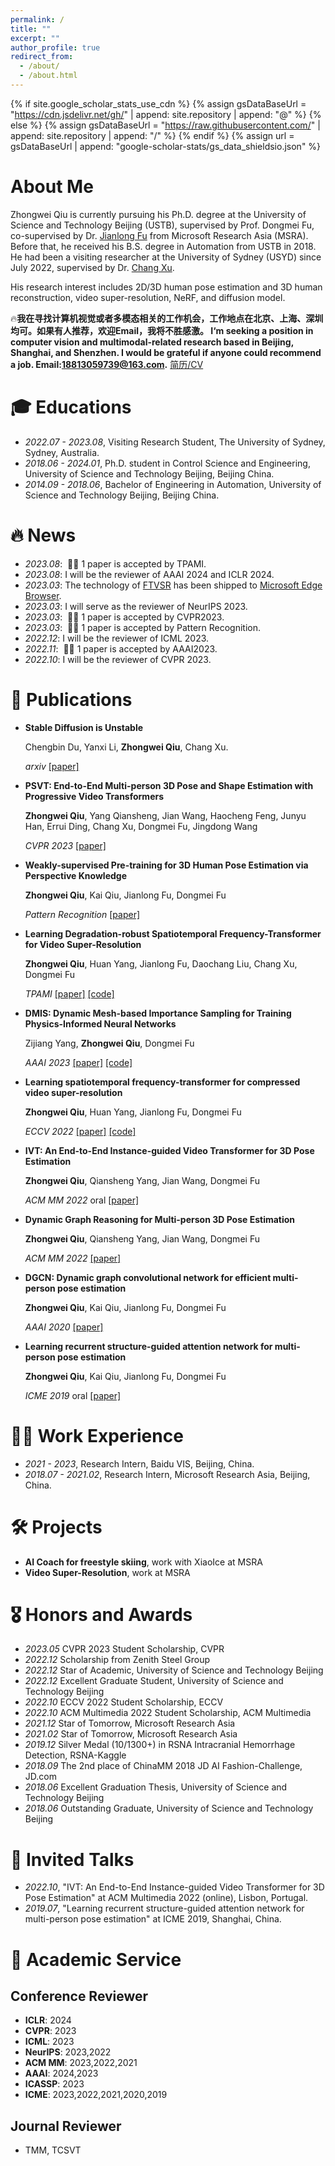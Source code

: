 ```yaml
---
permalink: /
title: ""
excerpt: ""
author_profile: true
redirect_from: 
  - /about/
  - /about.html
---
```


{% if site.google_scholar_stats_use_cdn %}
{% assign gsDataBaseUrl = "https://cdn.jsdelivr.net/gh/" | append: site.repository | append: "@" %}
{% else %}
{% assign gsDataBaseUrl = "https://raw.githubusercontent.com/" | append: site.repository | append: "/" %}
{% endif %}
{% assign url = gsDataBaseUrl | append: "google-scholar-stats/gs_data_shieldsio.json" %}

<span class='anchor' id='about-me'></span>

# About Me
Zhongwei Qiu is currently pursuing his Ph.D. degree at the University of Science and Technology Beijing (USTB), supervised by Prof. Dongmei Fu, co-supervised by Dr. [Jianlong Fu](https://jianlong-fu.github.io/) from Microsoft Research Asia (MSRA). Before that, he received his B.S. degree in Automation from USTB in 2018. He had been a visiting researcher at the University of Sydney (USYD) since July 2022, supervised by Dr. [Chang Xu](http://changxu.xyz/).

His research interest includes 2D/3D human pose estimation and 3D human reconstruction, video super-resolution, NeRF, and diffusion model.

🔥**我在寻找计算机视觉或者多模态相关的工作机会，工作地点在北京、上海、深圳均可。如果有人推荐，欢迎Email，我将不胜感激。
I‘m seeking a position in computer vision and multimodal-related research based in Beijing, Shanghai, and Shenzhen. I would be grateful if anyone could recommend a job. Email:18813059739@163.com.** [简历/CV](https://github.com/qiuzhongwei-USTB/qiuzhongwei-USTB.github.io/blob/main/docs/resume_qiuzhongwei.pdf)

# 🎓︎ Educations
- *2022.07 - 2023.08*, Visiting Research Student, The University of Sydney, Sydney, Australia.
- *2018.06 - 2024.01*, Ph.D. student in Control Science and Engineering, University of Science and Technology Beijing, Beijing China. 
- *2014.09 - 2018.06*, Bachelor of Engineering in Automation, University of Science and Technology Beijing, Beijing China. 

# 🔥 News
- *2023.08*: &nbsp;🎉🎉 1 paper is accepted by TPAMI.
- *2023.08*: I will be the reviewer of AAAI 2024 and ICLR 2024.
- *2023.03*: The technology of [FTVSR](https://github.com/researchmm/FTVSR) has been shipped to [Microsoft Edge Browser](https://blogs.windows.com/msedgedev/2023/03/08/video-super-resolution-in-microsoft-edge/).
- *2023.03*: I will serve as the reviewer of NeurIPS 2023.
- *2023.03*: &nbsp;🎉🎉 1 paper is accepted by CVPR2023. 
- *2023.03*: &nbsp;🎉🎉 1 paper is accepted by Pattern Recognition. 
- *2022.12*: I will be the reviewer of ICML 2023.
- *2022.11*: &nbsp;🎉🎉 1 paper is accepted by AAAI2023. 
- *2022.10*: I will be the reviewer of CVPR 2023.

# 📝 Publications 
- **Stable Diffusion is Unstable**
  
  Chengbin Du, Yanxi Li, **Zhongwei Qiu**, Chang Xu.
  
  *arxiv* [[paper]](https://arxiv.org/abs/2306.02583)
- **PSVT: End-to-End Multi-person 3D Pose and Shape Estimation with Progressive Video Transformers**
  
  **Zhongwei Qiu**, Yang Qiansheng, Jian Wang, Haocheng Feng, Junyu Han, Errui Ding, Chang Xu, Dongmei Fu, Jingdong Wang
  
  *CVPR 2023* [[paper]](https://arxiv.org/abs/2303.09187)
  
- **Weakly-supervised Pre-training for 3D Human Pose Estimation via Perspective Knowledge**
  
  **Zhongwei Qiu**, Kai Qiu, Jianlong Fu, Dongmei Fu
  
  *Pattern Recognition* [[paper]](https://www.sciencedirect.com/science/article/pii/S0031320323001978)
  
- **Learning Degradation-robust Spatiotemporal Frequency-Transformer for Video Super-Resolution**
  
  **Zhongwei Qiu**, Huan Yang, Jianlong Fu, Daochang Liu, Chang Xu, Dongmei Fu
  
  *TPAMI* [[paper]](https://ieeexplore.ieee.org/document/10239462) [[code]](https://github.com/researchmm/FTVSR)

- **DMIS: Dynamic Mesh-based Importance Sampling for Training Physics-Informed Neural Networks**
  
  Zijiang Yang, **Zhongwei Qiu**, Dongmei Fu
  
  *AAAI 2023* [[paper]](https://arxiv.org/abs/2211.13944) [[code]](https://github.com/MatrixBrain/DMIS)
  
- **Learning spatiotemporal frequency-transformer for compressed video super-resolution**
  
  **Zhongwei Qiu**, Huan Yang, Jianlong Fu, Dongmei Fu
  
  *ECCV 2022* [[paper]](https://www.ecva.net/papers/eccv_2022/papers_ECCV/papers/136780252.pdf) [[code]](https://github.com/researchmm/FTVSR)
  
- **IVT: An End-to-End Instance-guided Video Transformer for 3D Pose Estimation**
  
  **Zhongwei Qiu**, Qiansheng Yang, Jian Wang, Dongmei Fu
  
  *ACM MM 2022* oral [[paper]](https://dl.acm.org/doi/abs/10.1145/3503161.3547871)

- **Dynamic Graph Reasoning for Multi-person 3D Pose Estimation**
  
  **Zhongwei Qiu**, Qiansheng Yang, Jian Wang, Dongmei Fu
  
  *ACM MM 2022* [[paper]](https://dl.acm.org/doi/abs/10.1145/3503161.3547846)
  
- **DGCN: Dynamic graph convolutional network for efficient multi-person pose estimation**
  
  **Zhongwei Qiu**, Kai Qiu, Jianlong Fu, Dongmei Fu
  
  *AAAI 2020* [[paper]](https://ojs.aaai.org/index.php/AAAI/article/view/6867)
  
- **Learning recurrent structure-guided attention network for multi-person pose estimation**
  
  **Zhongwei Qiu**, Kai Qiu, Jianlong Fu, Dongmei Fu
  
  *ICME 2019* oral [[paper]](https://ieeexplore.ieee.org/abstract/document/8785048)
  
# 👨‍💼 Work Experience
- *2021 - 2023*, Research Intern, Baidu VIS, Beijing, China.
- *2018.07 - 2021.02*, Research Intern, Microsoft Research Asia, Beijing, China.

# 🛠 Projects
- **AI Coach for freestyle skiing**, work with XiaoIce at MSRA
- **Video Super-Resolution**, work at MSRA

# 🎖 Honors and Awards
- *2023.05* CVPR 2023 Student Scholarship, CVPR
- *2022.12* Scholarship from Zenith Steel Group
- *2022.12* Star of Academic, University of Science and Technology Beijing
- *2022.12* Excellent Graduate Student, University of Science and Technology Beijing
- *2022.10* ECCV 2022 Student Scholarship, ECCV
- *2022.10* ACM Multimedia 2022 Student Scholarship, ACM Multimedia
- *2021.12* Star of Tomorrow, Microsoft Research Asia
- *2021.02* Star of Tomorrow, Microsoft Research Asia
- *2019.12* Silver Medal (10/1300+) in RSNA Intracranial Hemorrhage Detection, RSNA-Kaggle
- *2018.09* The 2nd place of ChinaMM 2018 JD AI Fashion-Challenge, JD.com
- *2018.06* Excellent Graduation Thesis, University of Science and Technology Beijing
- *2018.06* Outstanding Graduate, University of Science and Technology Beijing

# 💬 Invited Talks
- *2022.10*, "IVT: An End-to-End Instance-guided Video Transformer for 3D Pose Estimation" at ACM Multimedia 2022 (online), Lisbon, Portugal. 
- *2019.07*, "Learning recurrent structure-guided attention network for multi-person pose estimation" at ICME 2019, Shanghai, China.

# 📖 Academic Service
## Conference Reviewer
- **ICLR**: 2024
- **CVPR**: 2023
- **ICML**: 2023
- **NeurIPS**: 2023,2022
- **ACM MM**: 2023,2022,2021
- **AAAI**: 2024,2023
- **ICASSP**: 2023
- **ICME**: 2023,2022,2021,2020,2019

## Journal Reviewer
- TMM, TCSVT
